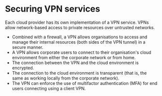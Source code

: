 # Securing VPN services

Each cloud provider has its own implementation of a VPN service. VPNs allow network-based access to private resources over untrusted networks.

* Combined with a firewall, a VPN allows organisations to access and manage their
internal resources (both sides of the VPN tunnel) in a secure manner.
* A VPN allows corporate users to connect to their organisation's cloud environment
from either the corporate network or from home.
* The connection between the VPN and the cloud environment is encrypted.
* The connection to the cloud environment is transparent (that is, the same as
working locally from the corporate network).
* The VPN can enforce the use of multifactor authentication (MFA) for end users
connecting using a client VPN.

